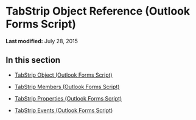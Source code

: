 
# TabStrip Object Reference (Outlook Forms Script)

 **Last modified:** July 28, 2015


## In this section


-  [TabStrip Object (Outlook Forms Script)](643c896a-2304-42f3-f5e9-0feee6d22364.md)
    
-  [TabStrip Members (Outlook Forms Script)](d102c521-da63-4c8a-bfd6-83b3d2e2d9d3.md)
    
-  [TabStrip Properties (Outlook Forms Script)](93c01060-f728-4566-824d-84e28244a642.md)
    
-  [TabStrip Events (Outlook Forms Script)](1d9145e1-f156-47df-a95c-10234d619cfa.md)
    
